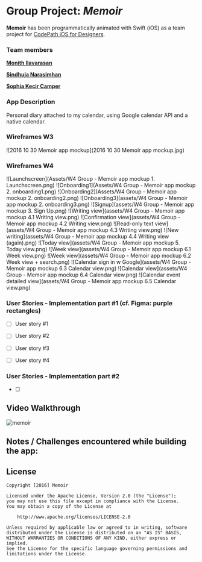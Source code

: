 # Group Project: *Memoir*


**Memoir** has been programmatically animated with Swift (iOS) as a team project for [CodePath iOS for Designers](http://codepath.com/iosfordesigners).


### Team members
[**Monith Ilavarasan**](https://github.com/Monith)

[**Sindhuja Narasimhan**](https://github.com/sindunarasimhan)

[**Sophia Kecir Camper**](https://github.com/sophiakc)


### App Description
Personal diary attached to my calendar, using Google calendar API and a native calendar.


### Wireframes W3
![2016 10 30 Memoir app mockup](2016 10 30 Memoir app mockup.jpg)

### Wireframes W4
![Launchscreen](Assets/W4 Group - Memoir app mockup 1. Launchscreen.png)
![Onboarding1](Assets/W4 Group - Memoir app mockup 2. onboarding1.png)
![Onboarding2](Assets/W4 Group - Memoir app mockup 2. onboarding2.png)
![Onboarding3](assets/W4 Group - Memoir app mockup 2. onboarding3.png)
![Signup](assets/W4 Group - Memoir app mockup 3. Sign Up.png)
![Writing view](assets/W4 Group - Memoir app mockup 4.1 Writing view.png)
![Confirmation view](assets/W4 Group - Memoir app mockup 4.2 Writing view.png)
![Read-only text view](assets/W4 Group - Memoir app mockup 4.3 Writing view.png)
![New writing](assets/W4 Group - Memoir app mockup 4.4 Writing view (again).png)
![Today view](assets/W4 Group - Memoir app mockup 5. Today view.png)
![Week view](assets/W4 Group - Memoir app mockup 6.1 Week view.png)
![Week view](assets/W4 Group - Memoir app mockup 6.2 Week view + search.png)
![Calendar sign in w Google](assets/W4 Group - Memoir app mockup 6.3 Calendar view.png)
![Calendar view](assets/W4 Group - Memoir app mockup 6.4 Calendar view.png)
![Calendar event detailed view](assets/W4 Group - Memoir app mockup 6.5 Calendar view.png)



### User Stories - Implementation part #1 (cf. Figma: purple rectangles)
* [ ] User story #1
* [ ] User story #2
* [ ] User story #3
* [ ] User story #4


### User Stories - Implementation part #2
* [ ] 



## Video Walkthrough

![memoir](memoir.gif)



## Notes / Challenges encountered while building the app:




## License

    Copyright [2016] Memoir

    Licensed under the Apache License, Version 2.0 (the "License");
    you may not use this file except in compliance with the License.
    You may obtain a copy of the License at

        http://www.apache.org/licenses/LICENSE-2.0

    Unless required by applicable law or agreed to in writing, software
    distributed under the License is distributed on an "AS IS" BASIS,
    WITHOUT WARRANTIES OR CONDITIONS OF ANY KIND, either express or implied.
    See the License for the specific language governing permissions and
    limitations under the License.
